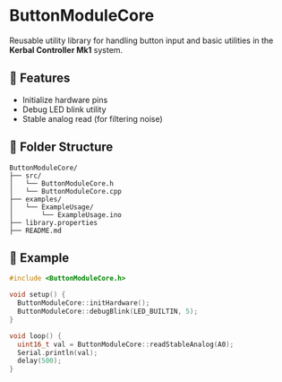# ButtonModuleCore

Reusable utility library for handling button input and basic utilities in the **Kerbal Controller Mk1** system.

## 🔧 Features

- Initialize hardware pins
- Debug LED blink utility
- Stable analog read (for filtering noise)

## 📁 Folder Structure

```
ButtonModuleCore/
├── src/
│   └── ButtonModuleCore.h
│   └── ButtonModuleCore.cpp
├── examples/
│   └── ExampleUsage/
│       └── ExampleUsage.ino
├── library.properties
├── README.md
```

## 🧪 Example

```cpp
#include <ButtonModuleCore.h>

void setup() {
  ButtonModuleCore::initHardware();
  ButtonModuleCore::debugBlink(LED_BUILTIN, 5);
}

void loop() {
  uint16_t val = ButtonModuleCore::readStableAnalog(A0);
  Serial.println(val);
  delay(500);
}
```
